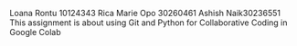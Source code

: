 Loana Rontu 10124343
Rica Marie Opo 30260461
Ashish Naik30236551
This assignment is about using Git and Python for Collaborative Coding in
Google Colab
